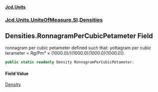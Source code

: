 #### [Jcd.Units](index.md 'index')

### [Jcd.Units.UnitsOfMeasure.SI](Jcd.Units.UnitsOfMeasure.SI.md 'Jcd.Units.UnitsOfMeasure.SI').[Densities](Densities.md 'Jcd.Units.UnitsOfMeasure.SI.Densities')

## Densities.RonnagramPerCubicPetameter Field

ronnagram per cubic petameter defined such that: yottagram per cubic terameter = Rg/Pm³ ×
(1000.0)/((1000.0)*(1000.0)*(1000.0)).

```csharp
public static readonly Density RonnagramPerCubicPetameter;
```

#### Field Value

[Density](Density.md 'Jcd.Units.UnitTypes.Density')